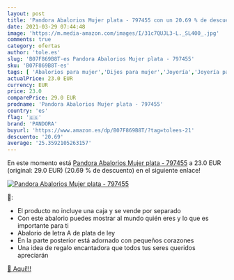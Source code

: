 ```yaml
---
layout: post
title: 'Pandora Abalorios Mujer plata - 797455 con un 20.69 % de descuento'
date: 2021-03-29 07:44:48
image: 'https://m.media-amazon.com/images/I/31c7QUJL3-L._SL400_.jpg'
comments: true
category: ofertas
author: 'tole.es'
slug: 'B07F869B8T-es Pandora Abalorios Mujer plata - 797455'
sku: 'B07F869B8T-es'
tags: [ 'Abalorios para mujer','Dijes para mujer','Joyería','Joyería para mujer','pandora', ]
actualPrice: 23.0 EUR
currency: EUR
price: 23.0
comparePrice: 29.0 EUR
prodname: 'Pandora Abalorios Mujer plata - 797455'
country: 'es'
flag: '🇪🇸'
brand: 'PANDORA'
buyurl: 'https://www.amazon.es/dp/B07F869B8T/?tag=tolees-21'
descuento: '20.69'
average: '25.3592105263157'
---
```


En este momento está [Pandora Abalorios Mujer plata - 797455](https://www.amazon.es/dp/B07F869B8T/?tag=tolees-21) a 23.0 EUR (original: 29.0 EUR) (20.69 %  de descuento) en el siguiente enlace!

[![Pandora Abalorios Mujer plata - 797455](https://m.media-amazon.com/images/I/31c7QUJL3-L._SL400_.jpg)](https://www.amazon.es/dp/B07F869B8T/?tag=tolees-21)

🔎:

- El producto no incluye una caja y se vende por separado
- Con este abalorio puedes mostrar al mundo quién eres y lo que es importante para ti
- Abalorio de letra A de plata de ley
- En la parte posterior está adornado con pequeños corazones
- Una idea de regalo encantadora que todos tus seres queridos apreciarán

[🛒 Aquí!!!](https://www.amazon.es/dp/B07F869B8T/?tag=tolees-21)
